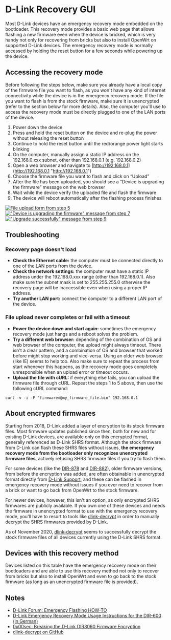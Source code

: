# D-Link Recovery GUI

Most D-Link devices have an emergency recovery mode embedded on the bootloader. This recovery mode provides a basic web page that allows flashing a new firmware even when the device is bricked, which is very handy not only for recovering from bricks but also to install OpenWrt on supported D-Link devices. The emergency recovery mode is normally accessed by holding the reset button for a few seconds while powering up the device.

## Accessing the recovery mode

Before following the steps below, make sure you already have a local copy of the firmware file you want to flash, as you won't have any kind of internet connectivity while the device is in the emergency recovery mode. If the file you want to flash is from the stock firmware, make sure it is unencrypted (refer to the section below for more details). Also, the computer you'll use to access the recovery mode must be directly plugged to one of the LAN ports of the device.

1. Power down the device
2. Press and hold the reset button on the device and re-plug the power without releasing the reset button
3. Continue to hold the reset button until the red/orange power light starts blinking
4. On the computer, manually assign a static IP address on the 192.168.0.xxx subnet, other than 192.168.0.1 (e.g. 192.168.0.2)
5. Open a web browser and navigate to [http://192.168.0.1](http://192.168.0.1 "http://192.168.0.1")
6. Choose the firmware file you want to flash and click on “Upload”
7. After the file has been uploaded, you should see a “Device is upgrading the firmware” message on the web browser
8. Wait while the device verify the uploaded file and flash the firmware
9. The device will reboot automatically after the flashing process finishes

[![File upload form from step 5](/_media/media/dlink/recovery_gui_step1.png?w=200&tok=77c014 "File upload form from step 5")](/_detail/media/dlink/recovery_gui_step1.png?id=docs%3Aguide-user%3Ainstallation%3Arecovery_methods%3Ad-link_recovery_gui "media:dlink:recovery_gui_step1.png") [!["Device is upgrading the firmware" message from step 7](/_media/media/dlink/recovery_gui_step2.png?w=200&tok=be1528 '"Device is upgrading the firmware" message from step 7')](/_detail/media/dlink/recovery_gui_step2.png?id=docs%3Aguide-user%3Ainstallation%3Arecovery_methods%3Ad-link_recovery_gui "media:dlink:recovery_gui_step2.png") [!["Upgrade successfully" message from step 9](/_media/media/dlink/recovery_gui_step3.png?w=200&tok=1a6fd7 '"Upgrade successfully" message from step 9')](/_detail/media/dlink/recovery_gui_step3.png?id=docs%3Aguide-user%3Ainstallation%3Arecovery_methods%3Ad-link_recovery_gui "media:dlink:recovery_gui_step3.png")

## Troubleshooting

### Recovery page doesn't load

- **Check the Ethernet cable:** the computer must be connected directly to one of the LAN ports from the device.
- **Check the network settings:** the computer must have a static IP address under the 192.168.0.xxx range (other than 192.168.0.1). Also make sure the subnet mask is set to 255.255.255.0 otherwise the recovery page will be inaccessible even when using a proper IP address.
- **Try another LAN port:** connect the computer to a different LAN port of the device.

### File upload never completes or fail with a timeout

- **Power the device down and start again:** sometimes the emergency recovery mode just hangs and a reboot solves the problem.
- **Try a different web browser:** depending of the combination of OS and web browser of the computer, the upload might always timeout. There isn't a clear pattern, and a combination of OS and browser that worked before might stop working and vice-versa. Using an older web browser (like IE) seems to help too. Also make sure to repeat the process from start whenever this happens, as the recovery mode goes completely unresponsible when an upload error or timeout occurs.
- **Upload the file with cURL:** if everything else fails, you can upload the firmware file through cURL. Repeat the steps 1 to 5 above, then use the following cURL command:

```
curl -v -i -F "firmware=@my_firmware_file.bin" 192.168.0.1
```

## About encrypted firmwares

Starting from 2018, D-Link added a layer of encryption to its stock firmware files. Most firmware updates published since then, both for new and for existing D-Link devices, are available only on this encrypted format, generally referenced as D-Link SHRS format. Although the stock firmware from D-Link can flash these SHRS files without issues, **the emergency recovery mode from the bootloader only recognizes unencrypted firmware files**, actively refusing SHRS firmware files if you try to flash them.

For some devices (like the [DIR-878](/toh/d-link/dir-878_a1 "toh:d-link:dir-878_a1") and [DIR-882](/toh/d-link/dir-882_a1 "toh:d-link:dir-882_a1")), older firmware versions, from before the encryption was added, are often obtainable in unencrypted format directly from [D-Link Support](https://www.dlink.com/en/support "https://www.dlink.com/en/support"), and these can be flashed in emergency recovery mode without issues if you ever need to recover from a brick or want to go back from OpenWrt to the stock firmware.

For newer devices, however, this isn't an option, as only encrypted SHRS firmwares are publicly available. If you own one of these devices and needs the firmware in unencrypted format to use with the emergency recovery mode, you'll have to resort to tools like [dlink-decrypt](https://github.com/0xricksanchez/dlink-decrypt "https://github.com/0xricksanchez/dlink-decrypt") in order to manually decrypt the SHRS firmwares provided by D-Link.

As of November 2020, [dlink-decrypt](https://github.com/0xricksanchez/dlink-decrypt "https://github.com/0xricksanchez/dlink-decrypt") seems to successfully decrypt the stock firmware files of all devices currently using the D-Link SHRS format.

## Devices with this recovery method

Devices listed on this table have the emergency recovery mode on their bootloaders and are able to use this recovery method not only to recover from bricks but also to install OpenWrt and even to go back to the stock firmware (as long as an unencrypted firmware file is provided).

## Notes

- [D-Link Forum: Emergency Flashing HOW-TO](http://forums.dlink.com/index.php?topic=44909.msg163599#msg163599 "http://forums.dlink.com/index.php?topic=44909.msg163599#msg163599")
- [D-Link Emergency Recovery Mode Usage Instructions for the DIR-600 (in German)](ftp://ftp.dlink.de/dir/dir-600/documentation/DIR-600_revb12_howto_de_FirmwareRecovery.pdf "ftp://ftp.dlink.de/dir/dir-600/documentation/DIR-600_revb12_howto_de_FirmwareRecovery.pdf")
- [0x00sec: Breaking the D-Link DIR3060 Firmware Encryption](https://0x00sec.org/t/breaking-the-d-link-dir3060-firmware-encryption-recon-part-1/21943 "https://0x00sec.org/t/breaking-the-d-link-dir3060-firmware-encryption-recon-part-1/21943")
- [dlink-decrypt on GitHub](https://github.com/0xricksanchez/dlink-decrypt "https://github.com/0xricksanchez/dlink-decrypt")
